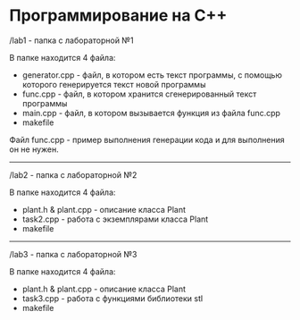 # Программирование на C++

/lab1 - папка с лабораторной №1

В папке находится 4 файла:

 - generator.cpp - файл, в котором есть текст программы, с помощью которого генерируется текст новой программы
 - func.cpp - файл, в котором хранится сгенерированный текст программы
 - main.cpp - файл, в котором вызывается функция из файла func.cpp
 - makefile

Файл func.cpp - пример выполнения генерации кода и для выполнения он не нужен.

---

/lab2 - папка с лабораторной №2

В папке находится 4 файла:

 - plant.h & plant.cpp - описание класса Plant
 - task2.cpp - работа с экземплярами класса Plant
 - makefile

---

/lab3 - папка с лабораторной №3

В папке находится 4 файла:

 - plant.h & plant.cpp - описание класса Plant
 - task3.cpp - работа с функциями библиотеки stl
 - makefile
